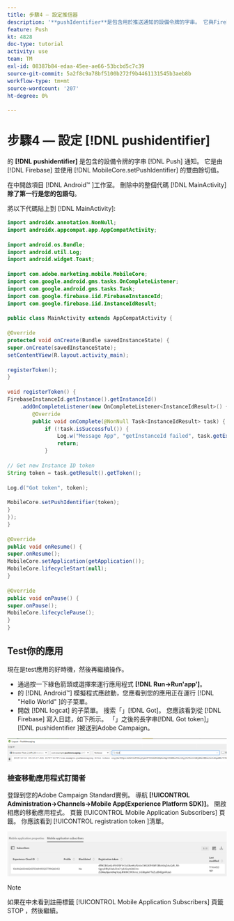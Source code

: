 ```yaml
---
title: 步驟4 — 設定推信器
description: '**pushIdentifier**是包含用於推送通知的設備令牌的字串。 它與Firebase發送的令牌相同，並使用MobileCore.setPushIdentifier方法傳遞給SDK。'
feature: Push
kt: 4828
doc-type: tutorial
activity: use
team: TM
exl-id: 08387b84-edaa-45ee-ae66-53bcbd5c7c39
source-git-commit: 5a2f8c9a78bf5100b272f9b4461131545b3aeb8b
workflow-type: tm+mt
source-wordcount: '207'
ht-degree: 0%

---
```


# 步驟4 — 設定 [!DNL pushidentifier]

的 **[!DNL pushidentifier]** 是包含的設備令牌的字串 [!DNL Push] 通知。 它是由 [!DNL Firebase] 並使用 [!DNL MobileCore.setPushIdentifier] 的雙曲餘切值。

在中開啟項目 [!DNL Android™ ]工作室。 刪除中的整個代碼 [!DNL MainActivity] **除了第一行是您的包語句**。

將以下代碼貼上到 [!DNL MainActivity]:

<!--
Removed `{.line-numbers}` below
-->

```java
import androidx.annotation.NonNull;
import androidx.appcompat.app.AppCompatActivity;

import android.os.Bundle;
import android.util.Log;
import android.widget.Toast;

import com.adobe.marketing.mobile.MobileCore;
import com.google.android.gms.tasks.OnCompleteListener;
import com.google.android.gms.tasks.Task;
import com.google.firebase.iid.FirebaseInstanceId;
import com.google.firebase.iid.InstanceIdResult;

public class MainActivity extends AppCompatActivity {

@Override
protected void onCreate(Bundle savedInstanceState) {
super.onCreate(savedInstanceState);
setContentView(R.layout.activity_main);

registerToken();
}

void registerToken() {
FirebaseInstanceId.getInstance().getInstanceId()
    .addOnCompleteListener(new OnCompleteListener<InstanceIdResult>() {
        @Override
        public void onComplete(@NonNull Task<InstanceIdResult> task) {
            if (!task.isSuccessful()) {
                Log.w("Message App", "getInstanceId failed", task.getException());
                return;
            }

// Get new Instance ID token
String token = task.getResult().getToken();

Log.d("Got token", token);

MobileCore.setPushIdentifier(token);
}
});
}

@Override
public void onResume() {
super.onResume();
MobileCore.setApplication(getApplication());
MobileCore.lifecycleStart(null);
}

@Override
public void onPause() {
super.onPause();
MobileCore.lifecyclePause();
}
}
```

## Test你的應用

現在是test應用的好時機，然後再繼續操作。

* 通過按一下綠色箭頭或選擇來運行應用程式 **[!DNL Run->Run'app']**。
* 的 [!DNL Android™] 模擬程式應啟動，您應看到您的應用正在運行 [!DNL "Hello World" ]的子菜單。
* 開啟 [!DNL logcat] 的子菜單。 搜索「」[!DNL Got]。 您應該看到從 [!DNL Firebase] 寫入日誌，如下所示。 「」之後的長字串[!DNL Got token]」 [!DNL pushidentifier ]被送到Adobe Campaign。

![邏輯標籤](assets/logcat-got-token.PNG)

### 檢查移動應用程式訂閱者

登錄到您的Adobe Campaign Standard實例。
導航 **[!UICONTROL Administration->Channels->Mobile App(Experience Platform SDK)]**。 開啟相應的移動應用程式。 頁籤 [!UICONTROL Mobile Application Subscribers] 頁籤。 你應該看到 [!UICONTROL registration token ]清單。

![移動應用用戶](assets/mobile-application-subscribers.PNG)

>[!NOTE]
>
>如果在中未看到註冊標籤 [!UICONTROL Mobile Application Subscribers] 頁籤STOP ，然後繼續。
